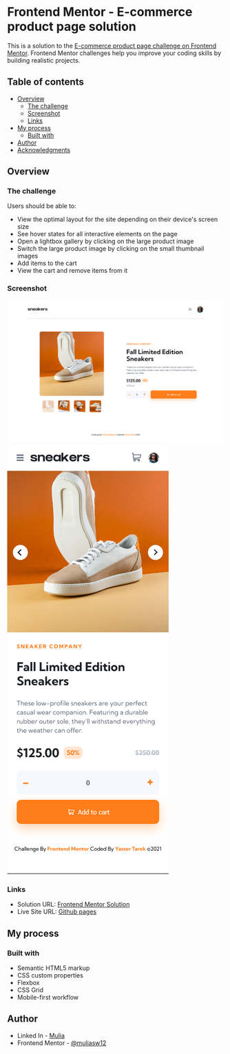 # Frontend Mentor - E-commerce product page solution

This is a solution to the [E-commerce product page challenge on Frontend Mentor](https://www.frontendmentor.io/challenges/ecommerce-product-page-UPsZ9MJp6). Frontend Mentor challenges help you improve your coding skills by building realistic projects.

## Table of contents

- [Overview](#overview)
  - [The challenge](#the-challenge)
  - [Screenshot](#screenshot)
  - [Links](#links)
- [My process](#my-process)
  - [Built with](#built-with)
- [Author](#author)
- [Acknowledgments](#acknowledgments)

## Overview

### The challenge

Users should be able to:

- View the optimal layout for the site depending on their device's screen size
- See hover states for all interactive elements on the page
- Open a lightbox gallery by clicking on the large product image
- Switch the large product image by clicking on the small thumbnail images
- Add items to the cart
- View the cart and remove items from it

### Screenshot

![](./screenshot-desktop.png)
![](./screenshot-mobile.png)
### Links

- Solution URL: [Frontend Mentor Solution](https://your-solution-url.com)
- Live Site URL: [Github pages](https://your-solution-url.com)

## My process

### Built with

- Semantic HTML5 markup
- CSS custom properties
- Flexbox
- CSS Grid
- Mobile-first workflow
## Author

- Linked In - [Mulia](https://www.linkedin.com/in/mulia-sujiastuti/)
- Frontend Mentor - [@muliasw12](https://www.frontendmentor.io/profile/muliasw12)
